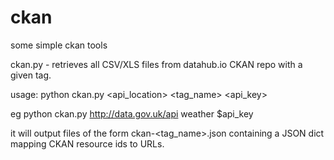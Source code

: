 ckan
====

some simple ckan tools

ckan.py - retrieves all CSV/XLS files from datahub.io CKAN repo with a given tag.

usage: python ckan.py <api_location> <tag_name> <api_key>

eg python ckan.py http://data.gov.uk/api weather $api_key

it will output files of the form ckan-<tag_name>.json containing a JSON dict mapping CKAN resource ids to URLs.

